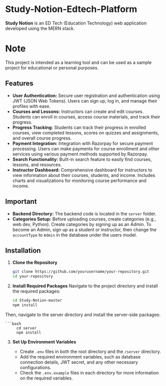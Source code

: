 # Study-Notion-Edtech-Platform

**Study Notion** is an ED Tech (Education Technology) web application developed using the MERN stack. 

# Note

This project is intended as a learning tool and can be used as a sample project for educational or personal purposes. 

## Features

- **User Authentication:** Secure user registration and authentication using JWT (JSON Web Tokens). Users can sign up, log in, and manage their profiles with ease.
- **Courses and Lessons:** Instructors can create and edit courses. Students can enroll in courses, access course materials, and track their progress.
- **Progress Tracking:** Students can track their progress in enrolled courses, view completed lessons, scores on quizzes and assignments, and overall course progress.
- **Payment Integration:** Integration with Razorpay for secure payment processing. Users can make payments for course enrollment and other services using various payment methods supported by Razorpay.
- **Search Functionality:** Built-in search feature to easily find courses, lessons, and resources.
- **Instructor Dashboard:** Comprehensive dashboard for instructors to view information about their courses, students, and income. Includes charts and visualizations for monitoring course performance and income.

## Important

- **Backend Directory:** The backend code is located in the `server` folder.
- **Categories Setup:** Before uploading courses, create categories (e.g., web dev, Python). Create categories by signing up as an Admin. To become an Admin, sign up as a student or instructor, then change the `accountType` to `Admin` in the database under the users model.

## Installation

1. **Clone the Repository**

   ```bash
   git clone https://github.com/yourusername/your-repository.git
   cd your-repository
2. **Install Required Packages**
   Navigate to the project directory and install the required packages:

   ```bash
   cd Study-Notion-master
   npm install

  Then, navigate to the server directory and install the server-side packages:
  
    ```bash
         cd server
         npm install


3. **Set Up Environment Variables**

   - Create `.env` files in both the root directory and the `/server` directory.
   - Add the required environment variables, such as database connection details, JWT secret, and any other necessary configurations.
   - Check the `.env.example` files in each directory for more information on the required variables.





